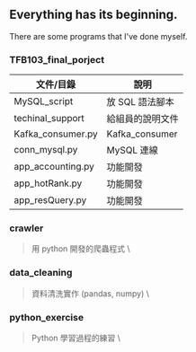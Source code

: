 ## Everything has its beginning.

There are some programs that I've done myself.
<br>
### TFB103_final_porject
|文件/目錄|說明|
|  ----  | ----  |
|MySQL_script|放 SQL 語法腳本|
|techinal_support|給組員的說明文件|
|Kafka_consumer.py|Kafka_consumer|
|conn_mysql.py|MySQL 連線|
|app_accounting.py|功能開發|
|app_hotRank.py|功能開發|
|app_resQuery.py|功能開發|

### crawler
> 用 python 開發的爬蟲程式
\
### data_cleaning
> 資料清洗實作 (pandas, numpy)
\
### python_exercise
> Python 學習過程的練習
\
